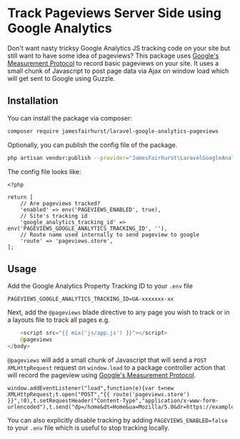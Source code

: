 # Track Pageviews Server Side using Google Analytics

Don't want nasty tricksy Google Analytics JS tracking code on your site but still want to have some idea of pageviews? This package uses [Google's Measurement Protocol](https://developers.google.com/analytics/devguides/collection/protocol/v1/devguide) to record basic pageviews on your site. It uses a small chunk of Javascript to post page data via Ajax on window load which will get sent to Google using Guzzle.

## Installation

You can install the package via composer:

```bash
composer require jamesfairhurst/laravel-google-analytics-pageviews
```

Optionally, you can publish the config file of the package.

```bash
php artisan vendor:publish --provider="JamesFairhurst\LaravelGoogleAnalyticsPageviews\PageviewsServiceProvider" --tag=config
```

The config file looks like:

```
<?php

return [
    // Are pageviews tracked?
    'enabled' => env('PAGEVIEWS_ENABLED', true),
    // Site's tracking id
    'google_analytics_tracking_id' => env('PAGEVIEWS_GOOGLE_ANALYTICS_TRACKING_ID', ''),
    // Route name used internally to send pageview to google
    'route' => 'pageviews.store',
];
```
  
## Usage

Add the Google Analytics Property Tracking ID to your `.env` file

```
PAGEVIEWS_GOOGLE_ANALYTICS_TRACKING_ID=UA-xxxxxxx-xx
```

Next, add the `@pageviews` blade directive to any page you wish to track or in a layouts file to track all pages e.g.

```php
    <script src="{{ mix('js/app.js') }}"></script>
    @pageviews
</body>
```

`@pageviews` will add a small chunk of Javascript that will send a `POST` `XMLHttpRequest` request on `window.load` to a package controller action that will record the pageview using [Google's Measurement Protocol](https://developers.google.com/analytics/devguides/collection/protocol/v1/devguide#page).

```
window.addEventListener("load",function(e){var t=new XMLHttpRequest;t.open("POST","{{ route('pageviews.store') }}",!0),t.setRequestHeader("Content-Type","application/x-www-form-urlencoded"),t.send("dp=/home&dt=Home&ua=Mozilla/5.0&dr=https://example.com/home")});
```

You can also explicitly disable tracking by adding `PAGEVIEWS_ENABLED=false` to your `.env` file which is useful to stop tracking locally.
